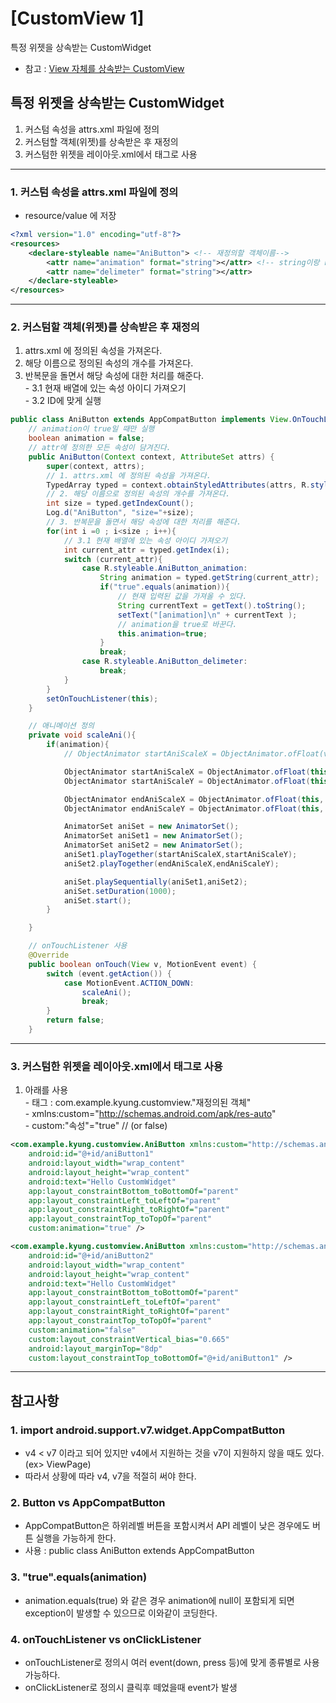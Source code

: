 # [CustomView 1]
특정 위젯을 상속받는 CustomWidget</br>
- 참고 : [View 자체를 상속받는 CustomView](https://github.com/Lee-KyungSeok/Study/tree/master/Android/Contents/CustomView2)

## 특정 위젯을 상속받는 CustomWidget
1. 커스텀 속성을 attrs.xml 파일에 정의
2. 커스텀할 객체(위젯)를 상속받은 후 재정의
3. 커스텀한 위젯을 레이아웃.xml에서 태그로 사용
---
### 1. __커스텀 속성을 attrs.xml 파일에 정의__
- resource/value 에 저장

```xml
<?xml version="1.0" encoding="utf-8"?>
<resources>
    <declare-styleable name="AniButton"> <!-- 재정의할 객체이름-->
        <attr name="animation" format="string"></attr> <!-- string이랑 resource만 사용-->
        <attr name="delimeter" format="string"></attr>
    </declare-styleable>
</resources>
```

---
### 2. __커스텀할 객체(위젯)를 상속받은 후 재정의__
1. attrs.xml 에 정의된 속성을 가져온다.
2. 해당 이름으로 정의된 속성의 개수를 가져온다.
3. 반복문을 돌면서 해당 속성에 대한 처리를 해준다.
</br> - 3.1 현재 배열에 있는 속성 아이디 가져오기
</br> - 3.2 ID에 맞게 실행

```java
public class AniButton extends AppCompatButton implements View.OnTouchListener {
    // animation이 true일 때만 실행
    boolean animation = false;
    // attr에 정의한 모든 속성이 담겨진다.
    public AniButton(Context context, AttributeSet attrs) {
        super(context, attrs);
        // 1. attrs.xml 에 정의된 속성을 가져온다.
        TypedArray typed = context.obtainStyledAttributes(attrs, R.styleable.AniButton);
        // 2. 해당 이름으로 정의된 속성의 개수를 가져온다.
        int size = typed.getIndexCount();
        Log.d("AniButton", "size="+size);
        // 3. 반복문을 돌면서 해당 속성에 대한 처리를 해준다.
        for(int i =0 ; i<size ; i++){
            // 3.1 현재 배열에 있는 속성 아이디 가져오기
            int current_attr = typed.getIndex(i);
            switch (current_attr){
                case R.styleable.AniButton_animation:
                    String animation = typed.getString(current_attr);
                    if("true".equals(animation)){
                        // 현재 입력된 값을 가져올 수 있다.
                        String currentText = getText().toString();
                        setText("[animation]\n" + currentText );
                        // animation을 true로 바꾼다.
                        this.animation=true;
                    }
                    break;
                case R.styleable.AniButton_delimeter:
                    break;
            }
        }
        setOnTouchListener(this);
    }

    // 애니메이션 정의
    private void scaleAni(){
        if(animation){
            // ObjectAnimator startAniScaleX = ObjectAnimator.ofFloat(view, "scaleX", 1.5f, 1.0f); 사용 가능

            ObjectAnimator startAniScaleX = ObjectAnimator.ofFloat(this, "scaleX", 1.5f);
            ObjectAnimator startAniScaleY = ObjectAnimator.ofFloat(this, "scaleY", 1.5f);

            ObjectAnimator endAniScaleX = ObjectAnimator.ofFloat(this, "scaleX", 1.0f);
            ObjectAnimator endAniScaleY = ObjectAnimator.ofFloat(this, "scaleY", 1.0f);

            AnimatorSet aniSet = new AnimatorSet();
            AnimatorSet aniSet1 = new AnimatorSet();
            AnimatorSet aniSet2 = new AnimatorSet();
            aniSet1.playTogether(startAniScaleX,startAniScaleY);
            aniSet2.playTogether(endAniScaleX,endAniScaleY);

            aniSet.playSequentially(aniSet1,aniSet2);
            aniSet.setDuration(1000);
            aniSet.start();
        }

    }

    // onTouchListener 사용
    @Override
    public boolean onTouch(View v, MotionEvent event) {
        switch (event.getAction()) {
            case MotionEvent.ACTION_DOWN:
                scaleAni();
                break;
        }
        return false;
    }
```

---
### 3. __커스텀한 위젯을 레이아웃.xml에서 태그로 사용__
1. 아래를 사용
</br> - 태그 : com.example.kyung.customview."재정의된 객체"
</br> - xmlns:custom="http://schemas.android.com/apk/res-auto"
</br> - custom:"속성"="true" // (or false)

```xml
<com.example.kyung.customview.AniButton xmlns:custom="http://schemas.android.com/apk/res-auto"
    android:id="@+id/aniButton1"
    android:layout_width="wrap_content"
    android:layout_height="wrap_content"
    android:text="Hello CustomWidget"
    app:layout_constraintBottom_toBottomOf="parent"
    app:layout_constraintLeft_toLeftOf="parent"
    app:layout_constraintRight_toRightOf="parent"
    app:layout_constraintTop_toTopOf="parent"
    custom:animation="true" />

<com.example.kyung.customview.AniButton xmlns:custom="http://schemas.android.com/apk/res-auto"
    android:id="@+id/aniButton2"
    android:layout_width="wrap_content"
    android:layout_height="wrap_content"
    android:text="Hello CustomWidget"
    app:layout_constraintBottom_toBottomOf="parent"
    app:layout_constraintLeft_toLeftOf="parent"
    app:layout_constraintRight_toRightOf="parent"
    app:layout_constraintTop_toTopOf="parent"
    custom:animation="false"
    custom:layout_constraintVertical_bias="0.665"
    android:layout_marginTop="8dp"
    custom:layout_constraintTop_toBottomOf="@+id/aniButton1" />
```

---
## 참고사항
### 1. import android.support.v7.widget.AppCompatButton
- v4 < v7 이라고 되어 있지만 v4에서 지원하는 것을 v7이 지원하지 않을 때도 있다.(ex> ViewPage)
- 따라서 상황에 따라 v4, v7을 적절히 써야 한다.

### 2. Button vs AppCompatButton
- AppCompatButton은 하위레벨 버튼을 포함시켜서 API 레벨이 낮은 경우에도 버튼 실행을 가능하게 한다.
- 사용 : public class AniButton extends AppCompatButton

### 3. "true".equals(animation)
- animation.equals(true) 와 같은 경우 animation에 null이 포함되게 되면 exception이 발생할 수 있으므로 이와같이 코딩한다.

### 4. onTouchListener vs onClickListener
- onTouchListener로 정의시 여러 event(down, press 등)에 맞게 종류별로 사용 가능하다.
- onClickListener로 정의시 클릭후 떼었을때 event가 발생
